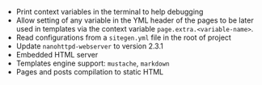 - Print context variables in the terminal to help debugging
- Allow setting of any variable in the YML header of the pages to be later
  used in templates via the context variable `page.extra.<variable-name>`.
- Read configurations from a `sitegen.yml` file in the root of project
- Update `nanohttpd-webserver` to version 2.3.1
- Embedded HTML server
- Templates engine support: `mustache`, `markdown`
- Pages and posts compilation to static HTML
